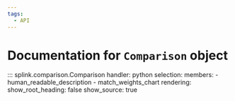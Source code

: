 ```yaml
---
tags:
  - API
---
```

# Documentation for `Comparison` object

::: splink.comparison.Comparison
    handler: python
    selection:
      members:
        - human_readable_description
        - match_weights_chart
    rendering:
      show_root_heading: false
      show_source: true